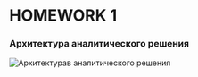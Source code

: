 # HOMEWORK 1
### Архитектура аналитического решения
![Архитектурав аналитического решения](https://user-images.githubusercontent.com/111882594/186440907-0cf86cdb-2c18-4cb6-ad59-2b71bc42035c.png)

